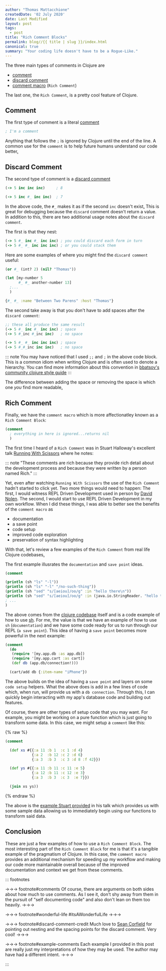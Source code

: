 ```yaml
---
author: "Thomas Mattacchione"
createdDate: '02 July 2020'
date: Last Modified
layout: post
tags:
  - post
title: "Rich Comment Blocks"
permalink: blog//{{ title | slug }}/index.html
canonical: true
summary: "Your coding life doesn't have to be a Rogue-Like."
---
```


The three main types of comments in Clojure are

- [comment]
- [discard comment]
- [comment macro] (`Rich Comment`)

The last one, the `Rich Comment`, is a pretty cool feature of Clojure.

## Comment

The first type of comment is a literal [comment]

```clojure
; I'm a comment
```

Anything that follows the `;` is ignored by Clojure until the end of the line.
A common use for the `comment` is to help future humans understand our code
better<a href="#comments" aria-describedby="footnote-label" id="comments-ref">.</a>

## Discard Comment

The second type of comment is a [discard comment]

```clojure
(-> 5 inc inc inc)     ; 8

(-> 5 inc #_ inc inc)  ; 7
```

In the above code, the `#_` makes it as if the second `inc` doesn't
exist<a href="#wonderful-life" aria-describedby="footnote-label" id="wonderful-life-ref">.</a>
This is great for debugging because the `discard` comment doesn't return a value.
In addition to this, there are two additional usage notes about the
`discard comment`.

The first is that they nest:

```clojure
(-> 5 #_ inc #_ inc inc) ; you could discard each form in turn
(-> 5 #_ #_ inc inc inc) ; or you could stack them
```

Here are some examples of where you might find the `discard comment` useful:

```clojure
(or #_ (int? 2) (nil? "Thomas"))

(let [my-number 5
      #_ #_ another-number 13]
  ;...
  )

{#_ #_ :name "Between Two Parens" :host "Thomas"}
```

The second take away is that you don't have to add spaces after the
`discard comment`:

```clojure
;; these all produce the same result
(-> 5 #_ inc #_ inc inc) ; space
(-> 5 #_inc #_inc inc)   ; no space

(-> 5 #_ #_ inc inc inc) ; space
(-> 5 #_#_inc inc inc)   ; no space
```

::: note
You may have noticed that I used `;;` and `;` in the above code block.
This is a common idiom when writing Clojure and is often used to denote a
hierarchy.  You can find more information about this convention in
[bbatsov's community clojure style guide]
:::

The difference between adding the space or removing the space is which one
_you_ find more readable<a href="#discard-comment-credit" aria-describedby="footnote-label" id="discard-comment-credit-ref">.</a>

## Rich Comment

Finally, we have the `comment macro` which is more affectionatley known as a
`Rich Comment Block`:

```clojure
(comment
  ; everything in here is ignored...returns nil
  )
```

The first time I heard of a `Rich Comment` was in Stuart Halloway's excellent
talk [Running With Scissors] where he notes:

::: note
"These comments are rich because they provide rich detail about the development
process and because they were written by a person named Rich."
:::

Yet, even after watching `Running With Scissors` the use of the `Rich Comment`
hadn't started to click yet.  Two more things would need to happen:  The first,
I would witness REPL Driven Development used in person by [David Nolen].  The
second, I would start to use REPL Driven Development in my own workflow.  When
I did these things, I was able to better see the benefits of the `comment macro`
as

- documentation
- a save point
- code setup
- improved code exploration
- preservation of syntax highlighting

With that, let's review a few examples of the `Rich Comment` from real life
Clojure codebases<a href="#example-comments" aria-describedby="footnote-label" id="example-comments-ref">.</a>

The first example illusrates the `documentation` and `save point` ideas.

```clojure
(comment

(println (sh "ls" "-l"))
(println (sh "ls" "-l" "/no-such-thing"))
(println (sh "sed" "s/[aeiou]/oo/g" :in "hello there\n"))
(println (sh "sed" "s/[aeiou]/oo/g" :in (java.io.StringReader. "hello there\n")))
; ...
)
```

The above comes from the [clojure codebase] itself and is a code example of
how to use [sh].  For me, the value is that we have an example of how to use
`sh` (`documentation`) and we have some code ready for us to run through our
REPL (`a save point`). This idea of having a `save point` becomes more powerful
in the next example:

```clojure
(comment
  (do
   (require '[my.app.db :as app.db])
   (require '[my.app.cart :as cart])
   (def db (app.db/connection!)))

  (cart/add db {:item-name "iPhone"})
```

The above builds on the idea of having a `save point` and layers on some
`code setup` helpers.  What the above does is add in a few lines of code
which, when run, will provide us with a `db connection`. Through this, I can
quickly begin interacting with my app's database code and building out features.

Of course, there are other types of setup code that you may want.  For example,
you might be working on a pure function which is just going to transform some
data.  In this case, we might setup a `comment` like this:

{% raw %}
```clojure
(comment

  (def xs #{{:a 11 :b 1  :c 1 :d 4}
            {:a 2  :b 12 :c 2 :d 6}
            {:a 3  :b 3  :c 3 :d 8 :f 42}})

  (def ys #{{:a 11 :b 11 :c 11 :e 5}
            {:a 12 :b 11 :c 12 :e 3}
            {:a 3  :b 3  :c 3  :e 7}})

  (join xs ys))
```
{% endraw %}


The above is the [example Stuart provided] in his talk which provides us with
some sample data allowing us to immediately begin using our functions to
transform said data.

## Conclusion

These are just a few examples of how to use a `Rich Comment Block`.  The most
interesting part of the `Rich Comment Block` for me is that it's a tangible
example of the pragmatism of Clojure.  In this case, the `comment macro` provides
an additional mechanism for speeding up my workflow and making our code more
maintainable overall because of the improved documentation and context we get
from these comments.

::: footnotes

->->-> footnote#comments
Of course, there are arguments on both sides about how much to use comments.
As I see it, don't shy away from them in the pursuit of "self documenting code"
and also don't lean on them too heavily.
->->->

->->-> footnote#wonderful-life
#itsAWonderfulLife
->->->

->->-> footnote#discard-comment-credit
Much love to [Sean Corfield] for pointing out nesting and the spacing points
for the discard comment.  Very cool!
->->->

->->-> footnote#example-comments
Each example I provided in this post are really just my interpretations of how
they may be used.  The author may have had a different intent.
->->->

:::

[REPL]: https://clojure.org/guides/repl/introduction
[immutable data structures]: https://clojure.org/about/functional_programming#_immutable_data_structures
[comment]: https://clojure.org/guides/weird_characters#_comment
[discard comment]: https://clojure.org/guides/weird_characters#_discard
[Running With Scissors]: https://youtu.be/Qx0-pViyIDU?t=1229
[comment macro]: https://clojuredocs.org/clojure.core/comment
[clojure codebase]: https://github.com/clojure/clojure/blob/4ef4b1ed7a2e8bb0aaaacfb0942729252c2c3091/src/clj/clojure/java/shell.clj
[David Nolen]: https://github.com/sponsors/swannodette
[example Stuart provided]: https://github.com/clojure/clojure/blob/4ef4b1ed7a2e8bb0aaaacfb0942729252c2c3091/src/clj/clojure/set.clj#L158
[sh]: https://clojuredocs.org/clojure.java.shell/sh



[Good, Bad and Ugly Code]: freecodecamp.org/news/code-comments-the-good-the-bad-and-the-ugly-be9cc65fbf83/
[Right Kind of Comment]: https://purelyfunctional.tv/issues/purelyfunctional-tv-newsletter-352-tip-use-the-right-kind-of-comment-for-the-job/
[JS Community Member]: https://twitter.com/getify/status/1142428718670811136
[How to do REPL driven development]: https://clojureverse.org/t/details-on-how-to-do-repl-driven-development-from-the-editor-emacs-with-cider/4960
[Did you know about comments]: https://kotka.de/blog/2010/06/Did_you_know_V.html
[Video Mentioning Rich Comment Blocks]: https://www.youtube.com/watch?v=Qx0-pViyIDU
[Official Comment Doc]: https://cljs.github.io/api/cljs.core/comment
[cljs - Example 1]: https://github.com/clojure/clojurescript/blob/master/src/main/cljs/cljs/stacktrace.cljc#L146
[clj - Example 2]: https://github.com/clojure/clojure/blob/4ef4b1ed7a2e8bb0aaaacfb0942729252c2c3091/src/clj/clojure/set.clj#L158
[tools.deps.alpha - Example 3]: https://github.com/clojure/tools.deps.alpha/blob/f94815dd55bdf5eb30ac8fa075c39e757cbbcca5/src/main/clojure/clojure/tools/deps/alpha/gen/pom.clj#L141
[clojure.jdbc Example 4]: https://github.com/clojure/java.jdbc/blob/47a87036376ffa69f64cfa18d1f91cbb7e301199/src/test/clojure/clojure/java/jdbc_test.clj#L1279
[bbatsov's community clojure style guide]: https://github.com/bbatsov/clojure-style-guide#comments
[Sean Corfield]: https://twitter.com/seancorfield
